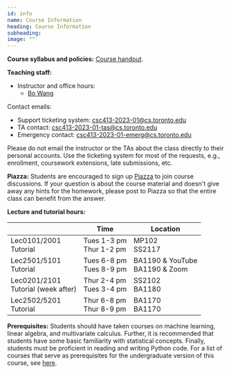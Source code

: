 ```yaml
---
id: info
name: Course Information
heading: Course Information
subheading:  
image: ""
---
```



**Course syllabus and policies:**  [Course handout](assets/misc/syllabus.pdf).

**Teaching staff:**  

* Instructor and office hours: 
  * [Bo Wang](https://wanglab.ai/)
  

Contact emails:

* Support ticketing system: [csc413-2023-01@cs.toronto.edu](mailto:csc413-2023-01@cs.toronto.edu)
* TA contact: [csc413-2023-01-tas@cs.toronto.edu](mailto:csc413-2023-01-tas@cs.toronto.edu)
* Emergency contact: [csc413-2023-01-emerg@cs.toronto.edu](mailto:csc413-2023-01-emerg@cs.toronto.edu)

Please do not email the instructor or the TAs about the class directly to their personal accounts. Use the ticketing system for most of the requests, e.g., enrollment, coursework extensions, late submissions, etc.

**Piazza:** Students are encouraged to sign up [Piazza](http://piazza.com/utoronto.ca/winter2023/csc4132516) to join course discussions.
If your question is about the course material and doesn't give away any hints for the homework, please post to Piazza so that the entire class can benefit from the answer.


**Lecture and tutorial hours:**  

|                                        | Time                        | Location                           |
| -------------------------------------- | --------------------------- | ---------------------------------- |
| Lec0101/2001 <br>Tutorial              | Tues 1-3 pm <br>Thur 1-2 pm | MP102  <br>SS2117                  |
| Lec2501/5101 <br>Tutorial              | Tues 6-8 pm <br>Tues 8-9 pm | BA1190 & YouTube <br>BA1190 & Zoom |
| Lec0201/2101 <br>Tutorial (week after) | Thur 2-4 pm <br>Tues 3-4 pm | SS2102 <br>BA1180                  |
| Lec2502/5201 <br>Tutorial              | Thur 6-8 pm <br>Thur 8-9 pm | BA1170 <br>BA1170                  |

**Prerequisites:** Students should have taken courses on machine learning, linear algebra, and multivariate calculus. Further, it is recommended that students have some basic familiarity with statistical concepts. Finally, students must be proficient in reading and writing Python code. For a list of courses that serve as prerequisites for the undergraduate version of this course, see [here](https://artsci.calendar.utoronto.ca/course/csc413h1).


<br/> 




